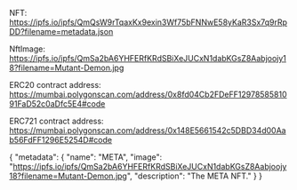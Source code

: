 NFT: https://ipfs.io/ipfs/QmQsW9rTqaxKx9exin3Wf75bFNNwE58yKaR3Sx7q9rRpDD?filename=metadata.json

NftImage: https://ipfs.io/ipfs/QmSa2bA6YHFERfKRdSBiXeJUCxN1dabKGsZ8Aabjoojy18?filename=Mutant-Demon.jpg

ERC20 contract address: https://mumbai.polygonscan.com/address/0x8fd04Cb2FDeFF1297858581091FaD52c0aDfc5E4#code

ERC721 contract address: https://mumbai.polygonscan.com/address/0x148E5661542c5DBD34d00Aab56FdFF1296E5254D#code

{
    "metadata": {
        "name": "META",
        "image": "https://ipfs.io/ipfs/QmSa2bA6YHFERfKRdSBiXeJUCxN1dabKGsZ8Aabjoojy18?filename=Mutant-Demon.jpg",
        "description": "The META NFT."
    }
}

